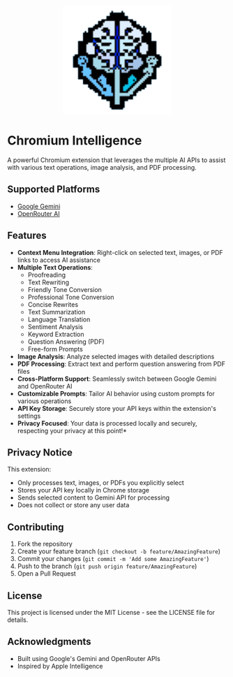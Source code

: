<p align="center"><img src="ext\logo.png" height="250" width="250"/></p>

# Chromium Intelligence

A powerful Chromium extension that leverages the multiple AI APIs to assist with various text operations, image analysis, and PDF processing.

## Supported Platforms

- [Google Gemini](https://ai.google.dev/gemini-api/docs/models/gemini)
- [OpenRouter AI](https://openrouter.ai/)

## Features

- **Context Menu Integration**: Right-click on selected text, images, or PDF links to access AI assistance
- **Multiple Text Operations**:
  - Proofreading
  - Text Rewriting
  - Friendly Tone Conversion
  - Professional Tone Conversion
  - Concise Rewrites
  - Text Summarization
  - Language Translation
  - Sentiment Analysis
  - Keyword Extraction
  - Question Answering (PDF)
  - Free-form Prompts
- **Image Analysis**: Analyze selected images with detailed descriptions
- **PDF Processing**: Extract text and perform question answering from PDF files
- **Cross-Platform Support**: Seamlessly switch between Google Gemini and OpenRouter AI
- **Customizable Prompts**: Tailor AI behavior using custom prompts for various operations
- **API Key Storage**: Securely store your API keys within the extension's settings
- **Privacy Focused**: Your data is processed locally and securely, respecting your privacy at this point!*

## Privacy Notice

This extension:
- Only processes text, images, or PDFs you explicitly select
- Stores your API key locally in Chrome storage
- Sends selected content to Gemini API for processing
- Does not collect or store any user data

## Contributing

1. Fork the repository
2. Create your feature branch (`git checkout -b feature/AmazingFeature`)
3. Commit your changes (`git commit -m 'Add some AmazingFeature'`)
4. Push to the branch (`git push origin feature/AmazingFeature`)
5. Open a Pull Request

## License

This project is licensed under the MIT License - see the LICENSE file for details.

## Acknowledgments

- Built using Google's Gemini and OpenRouter APIs
- Inspired by Apple Intelligence